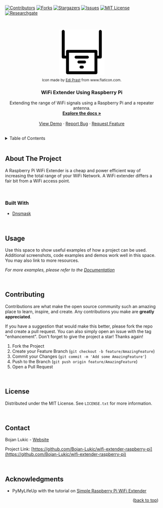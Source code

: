<div id="top"></div>

<br />

<!-- PROJECT SHIELDS -->
<!--
*** I'm using markdown "reference style" links for readability.
*** Reference links are enclosed in brackets [ ] instead of parentheses ( ).
*** See the bottom of this document for the declaration of the reference variables
*** for contributors-url, forks-url, etc. This is an optional, concise syntax you may use.
*** https://www.markdownguide.org/basic-syntax/#reference-style-links
-->
[![Contributors][contributors-shield]][contributors-url]
[![Forks][forks-shield]][forks-url]
[![Stargazers][stars-shield]][stars-url]
[![Issues][issues-shield]][issues-url]
[![MIT License][license-shield]][license-url]
[![Researchgate][researchgate-shield]][researchgate-url]



<!-- PROJECT LOGO -->
<br />
<div align="center">
  <figure>
    <a href="https://github.com/Bojan-Lukic/wifi-extender-raspberry-pi">
      <img src="res/logo.png" alt="Logo" width="150" height="150">
    </a><br />
    <figcaption><sub>Icon made by <a href="https://www.flaticon.com/authors/freepik">Edi Prast</a> from www.flaticon.com.</sub></figcaption>
  </figure>

  <h3 align="center">WiFi Extender Using Raspberry Pi</h3>

  <p align="center">
    Extending the range of WiFi signals using a Raspberry Pi and a repeater antenna.
    <br />
    <a href="https://github.com/Bojan-Lukic/wifi-extender-raspberry-pi/tree/main/doc"><strong>Explore the docs »</strong></a>
    <br />
    <br />
    <a href="https://github.com/Bojan-Lukic/wifi-extender-raspberry-pi/tree/main/src">View Demo</a>
    ·
    <a href="https://github.com/Bojan-Lukic/wifi-extender-raspberry-pi/issues">Report Bug</a>
    ·
    <a href="https://github.com/Bojan-Lukic/wifi-extender-raspberry-pi/issues">Request Feature</a>
  </p>
</div>

<br />



<!-- TABLE OF CONTENTS -->
<details>
  <summary>Table of Contents</summary>
  <ol>
    <li>
      <a href="#about-the-project">About The Project</a>
      <ul>
        <li><a href="#built-with">Built With</a></li>
      </ul>
    </li>
    <!-- <li>
      <a href="#getting-started">Getting Started</a>
      <ul>
        <li><a href="#prerequisites">Prerequisites</a></li>
        <li><a href="#installation">Installation</a></li>
      </ul>
    </li> -->
    <li><a href="#usage">Usage</a></li>
    <!-- <li><a href="#roadmap">Roadmap</a></li> -->
    <li><a href="#contributing">Contributing</a></li>
    <li><a href="#license">License</a></li>
    <li><a href="#contact">Contact</a></li>
    <li><a href="#acknowledgments">Acknowledgments</a></li>
  </ol>
</details>

<br />



<!-- ABOUT THE PROJECT -->
## About The Project

A Raspberry Pi WiFi Extender is a cheap and power efficient way of increasing the total range of your WiFi Network. A WiFi extender differs a fair bit from a WiFi access point.

<br />


### Built With

* [Dnsmask](https://thekelleys.org.uk/dnsmasq/doc.html)

<br />


<!-- GETTING STARTED -->
<!--
## Getting Started

This is an example of how you may give instructions on setting up your project locally.
To get a local copy up and running follow these simple example steps.

### Prerequisites

This is an example of how to list things you need to use the software and how to install them.
* npm
  ```sh
  npm install npm@latest -g
  ```

### Installation

1. Get a free API Key at [https://example.com](https://example.com)
2. Clone the repo
   ```sh
   git clone https://github.com/github_username/repo_name.git
   ```
3. Install NPM packages
   ```sh
   npm install
   ```
4. Enter your API in `config.js`
   ```js
   const API_KEY = 'ENTER YOUR API';
   ```

<br />
-->



<!-- USAGE EXAMPLES -->
## Usage

Use this space to show useful examples of how a project can be used. Additional screenshots, code examples and demos work well in this space. You may also link to more resources.

_For more examples, please refer to the [Documentation](https://example.com)_

<br />



<!-- ROADMAP -->
<!--
## Roadmap

- [] Feature 1
- [] Feature 2
- [] Feature 3
    - [] Nested Feature

See the [open issues](https://github.com/github_username/repo_name/issues) for a full list of proposed features (and known issues).

<br />
-->



<!-- CONTRIBUTING -->
## Contributing

Contributions are what make the open source community such an amazing place to learn, inspire, and create. Any contributions you make are **greatly appreciated**.

If you have a suggestion that would make this better, please fork the repo and create a pull request. You can also simply open an issue with the tag "enhancement".
Don't forget to give the project a star! Thanks again!

1. Fork the Project
2. Create your Feature Branch (`git checkout -b feature/AmazingFeature`)
3. Commit your Changes (`git commit -m 'Add some AmazingFeature'`)
4. Push to the Branch (`git push origin feature/AmazingFeature`)
5. Open a Pull Request

<br />



<!-- LICENSE -->
## License

Distributed under the MIT License. See `LICENSE.txt` for more information.

<br />



<!-- CONTACT -->
## Contact

Bojan Lukic - [Website](https://www.bojanlukic.com/)

Project Link: [https://github.com/Bojan-Lukic/wifi-extender-raspberry-pi](https://github.com/Bojan-Lukic/wifi-extender-raspberry-pi)

<br />



<!-- ACKNOWLEDGMENTS -->
## Acknowledgments

* PyMyLifeUp with the tutorial on [Simple Raspberry Pi WiFi Extender](https://pimylifeup.com/raspberry-pi-wifi-extender/)

<p align="right">(<a href="#top">back to top</a>)</p>



<!-- MARKDOWN LINKS & IMAGES -->
<!-- https://www.markdownguide.org/basic-syntax/#reference-style-links -->
[contributors-shield]: https://img.shields.io/github/contributors/Bojan-Lukic/wifi-extender-raspberry-pi.svg?style=for-the-badge
[contributors-url]: https://github.com/Bojan-Lukic/wifi-extender-raspberry-pi/graphs/contributors
[forks-shield]: https://img.shields.io/github/forks/Bojan-Lukic/wifi-extender-raspberry-pi.svg?style=for-the-badge
[forks-url]: https://github.com/Bojan-Lukic/wifi-extender-raspberry-pi/network/members
[stars-shield]: https://img.shields.io/github/stars/Bojan-Lukic/wifi-extender-raspberry-pi.svg?style=for-the-badge
[stars-url]: https://github.com/Bojan-Lukic/wifi-extender-raspberry-pi/stargazers
[issues-shield]: https://img.shields.io/github/issues/Bojan-Lukic/wifi-extender-raspberry-pi.svg?style=for-the-badge
[issues-url]: https://github.com/Bojan-Lukic/wifi-extender-raspberry-pi/issues
[license-shield]: https://img.shields.io/github/license/Bojan-Lukic/wifi-extender-raspberry-pi.svg?style=for-the-badge
[license-url]: https://github.com/Bojan-Lukic/wifi-extender-raspberry-pi/blob/master/LICENSE.txt
[researchgate-shield]: https://img.shields.io/badge/-ReearchGate-grey?style=for-the-badge&logo=researchgate
[researchgate-url]: https://www.researchgate.net/profile/Bojan_Lukic2
[product-screenshot]: images/screenshot.png
